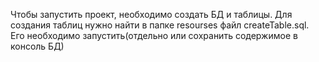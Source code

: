 Чтобы запустить проект, необходимо создать БД и таблицы. Для создания таблиц нужно найти в папке resourses файл createTable.sql.
Его необходимо запустить(отдельно или сохранить содержимое в консоль БД) 
